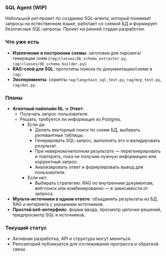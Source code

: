 ### SQL Agent (WIP)

Небольшой pet‑проект по созданию SQL‑агента, который понимает запросы на естественном языке, работает со схемой БД и формирует безопасные SQL‑запросы. Проект на ранней стадии разработки.

### Что уже есть
- **Извлечение и построение схемы**: заготовки для парсинга/генерации схем (`rag/classes/db_schema_extractor.py`, `rag/classes/db_schema_builder.py`).
- **RAG-слой для SQL**: прототипы поиска по документации/схеме в `rag/`.
- **Эксперименты**: скрипты `rag/langchain_sql_test.py`, `rag/mcp_test.py`, `rag/doc.py`.

### Планы
- **Агентный пайплайн NL → Ответ**:
  - Получать запрос пользователя.
  - Решать, требуется ли информация из Postgres.
    - Если да:
      - Делать векторный поиск по схеме БД, выбирать релевантные таблицы.
      - Генерировать SQL‑запрос, выполнять его и валидировать результат.
      - При неверном/неполном результате — перегенерировать и повторять, пока не получим нужную информацию или корректный запрос.
      - Анализировать ответ и формулировать вывод для пользователя.
    - Если нет:
      - Выбирать стратегию: RAG по внутренним документам, веб‑поиск или комбинированно — в зависимости от запроса.
- **Мульти‑источники в одном ответе**: объединять результаты из БД, RAG и интернета с указанием источников.
- **Простой веб‑интерфейс**: форма ввода, просмотр цепочки решений, предпросмотр SQL и источников.

### Текущий статус
- Активная разработка, API и структура могут меняться.
- Репозиторий публикуется для отслеживания прогресса и обратной связи.


